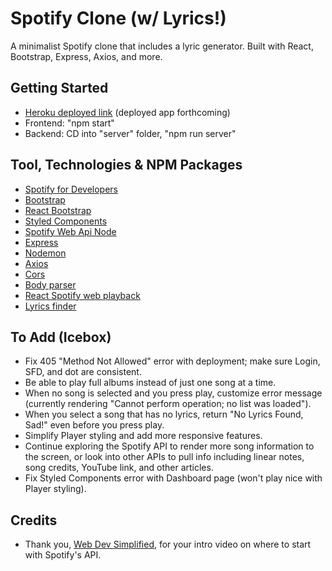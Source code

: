 # Spotify Clone (w/ Lyrics!)

A minimalist Spotify clone that includes a lyric generator. Built with React, Bootstrap, Express, Axios, and more.

## Getting Started

- [Heroku deployed link](https://bg-spotify-clone-with-lyrics.herokuapp.com/) (deployed app forthcoming)
- Frontend: "npm start"
- Backend: CD into "server" folder, "npm run server"

## Tool, Technologies & NPM Packages

- [Spotify for Developers](https://developer.spotify.com/)
- [Bootstrap](https://getbootstrap.com/)
- [React Bootstrap](https://react-bootstrap.github.io/)
- [Styled Components](https://styled-components.com/docs)
- [Spotify Web Api Node](https://github.com/thelinmichael/spotify-web-api-node)
- [Express](https://expressjs.com/)
- [Nodemon](https://nodemon.io/)
- [Axios](https://axios-http.com/)
- [Cors](https://www.npmjs.com/package/cors)
- [Body parser](https://www.npmjs.com/package/body-parser)
- [React Spotify web playback](https://www.npmjs.com/package/react-spotify-web-playback)
- [Lyrics finder](https://www.npmjs.com/package/lyrics-finder)

## To Add (Icebox)

- Fix 405 "Method Not Allowed" error with deployment; make sure Login, SFD, and dot are consistent.
- Be able to play full albums instead of just one song at a time.
- When no song is selected and you press play, customize error message (currently rendering "Cannot perform operation; no list was loaded").
- When you select a song that has no lyrics, return "No Lyrics Found, Sad!" even before you press play.
- Simplify Player styling and add more responsive features.
- Continue exploring the Spotify API to render more song information to the screen, or look into other APIs to pull info including linear notes, song credits, YouTube link, and other articles.
- Fix Styled Components error with Dashboard page (won't play nice with Player styling).

## Credits

- Thank you, [Web Dev Simplified](https://www.youtube.com/watch?v=Xcet6msf3eE), for your intro video on where to start with Spotify's API.
